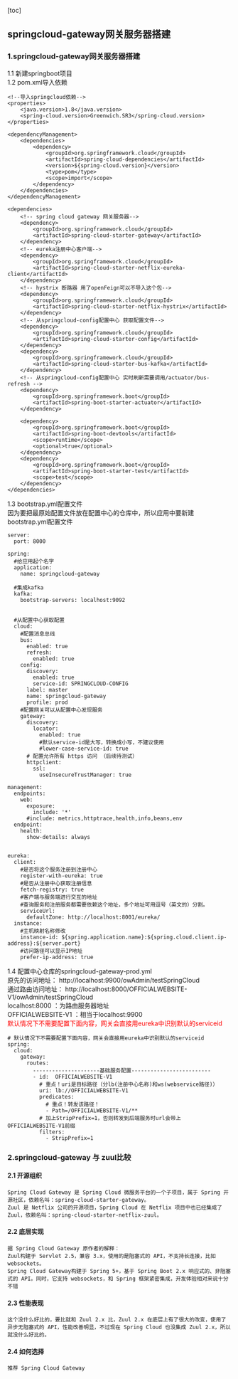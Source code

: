 [toc]
## springcloud-gateway网关服务器搭建

### 1.springcloud-gateway网关服务器搭建
1.1 新建springboot项目  
1.2 pom.xml导入依赖
```
<!--导入springcloud依赖-->
<properties>
    <java.version>1.8</java.version>
    <spring-cloud.version>Greenwich.SR3</spring-cloud.version>
</properties>

<dependencyManagement>
    <dependencies>
        <dependency>
            <groupId>org.springframework.cloud</groupId>
            <artifactId>spring-cloud-dependencies</artifactId>
            <version>${spring-cloud.version}</version>
            <type>pom</type>
            <scope>import</scope>
        </dependency>
    </dependencies>
</dependencyManagement>

<dependencies>
    <!-- spring cloud gateway 网关服务器-->
    <dependency>
        <groupId>org.springframework.cloud</groupId>
        <artifactId>spring-cloud-starter-gateway</artifactId>
    </dependency>
    <!-- eureka注册中心客户端-->
    <dependency>
        <groupId>org.springframework.cloud</groupId>
        <artifactId>spring-cloud-starter-netflix-eureka-client</artifactId>
    </dependency>
    <!-- hystrix 断路器 用了openFeign可以不导入这个包-->
    <dependency>
        <groupId>org.springframework.cloud</groupId>
        <artifactId>spring-cloud-starter-netflix-hystrix</artifactId>
    </dependency>
    <!-- 从springcloud-config配置中心 获取配置文件-->
    <dependency>
        <groupId>org.springframework.cloud</groupId>
        <artifactId>spring-cloud-starter-config</artifactId>
    </dependency>
    <dependency>
        <groupId>org.springframework.cloud</groupId>
        <artifactId>spring-cloud-starter-bus-kafka</artifactId>
    </dependency>
    <!-- 从springcloud-config配置中心 实时刷新需要调用/actuator/bus-refresh -->
    <dependency>
        <groupId>org.springframework.boot</groupId>
        <artifactId>spring-boot-starter-actuator</artifactId>
    </dependency>

    <dependency>
        <groupId>org.springframework.boot</groupId>
        <artifactId>spring-boot-devtools</artifactId>
        <scope>runtime</scope>
        <optional>true</optional>
    </dependency>
    <dependency>
        <groupId>org.springframework.boot</groupId>
        <artifactId>spring-boot-starter-test</artifactId>
        <scope>test</scope>
    </dependency>
</dependencies>
```
1.3 bootstrap.yml配置文件  
因为要把最原始配置文件放在配置中心的仓库中，所以应用中要新建bootstrap.yml配置文件
```
server:
  port: 8000

spring:
  #给应用起个名字
  application:
    name: springcloud-gateway

  #集成kafka
  kafka:
    bootstrap-servers: localhost:9092


  #从配置中心获取配置
  cloud:
    #配置消息总线
    bus:
      enabled: true
      refresh:
        enabled: true
    config:
      discovery:
        enabled: true
        service-id: SPRINGCLOUD-CONFIG
      label: master
      name: springcloud-gateway
      profile: prod
    #配置网关可以从配置中心发现服务
    gateway:
      discovery:
        locator:
          enabled: true
          #默认service-id是大写，转换成小写，不建议使用
          #lower-case-service-id: true
      # 配置允许所有 https 访问 （后续待测试）
      httpclient:
        ssl:
          useInsecureTrustManager: true

management:
  endpoints:
    web:
      exposure:
        include: '*'
      #include: metrics,httptrace,health,info,beans,env
  endpoint:
    health:
      show-details: always


eureka:
  client:
    #是否将这个服务注册到注册中心
    register-with-eureka: true
    #是否从注册中心获取注册信息
    fetch-registry: true
    #客户端与服务端进行交互的地址
    #查询服务和注册服务都需要依赖这个地址，多个地址可用逗号（英文的）分割。
    serviceUrl:
      defaultZone: http://localhost:8001/eureka/
  instance:
    #主机映射名称修改
    instance-id: ${spring.application.name}:${spring.cloud.client.ip-address}:${server.port}
    #访问路径可以显示IP地址
    prefer-ip-address: true

```
1.4 配置中心仓库的springcloud-gateway-prod.yml    
原先的访问地址： http://localhost:9900/owAdmin/testSpringCloud   
通过路由访问地址： http://localhost:8000/OFFICIALWEBSITE-V1/owAdmin/testSpringCloud  
localhost:8000 ：为路由服务器地址   
OFFICIALWEBSITE-V1 ：相当于localhost:9900   
<font color="red">默认情况下不需要配置下面内容，网关会直接用eureka中识别默认的serviceid</font>
```
# 默认情况下不需要配置下面内容，网关会直接用eureka中识别默认的serviceid
spring:
  cloud:
    gateway:
      routes:
        ---------------------基础服务配置-------------------------
        - id:  OFFICIALWEBSITE-V1
          # 重点！uri是目标路径（分lb(注册中心名称)和ws(webservice路径)）
          uri: lb://OFFICIALWEBSITE-V1
          predicates:
            # 重点！转发该路径！
            - Path=/OFFICIALWEBSITE-V1/**
          # 加上StripPrefix=1，否则转发到后端服务时url会带上OFFICIALWEBSITE-V1前缀
          filters:
            - StripPrefix=1

```
### 2.springcloud-gateway 与 zuul比较
#### 2.1 开源组织
    Spring Cloud Gateway 是 Spring Cloud 微服务平台的一个子项目，属于 Spring 开源社区，依赖名叫：spring-cloud-starter-gateway。
    Zuul 是 Netflix 公司的开源项目，Spring Cloud 在 Netflix 项目中也已经集成了 Zuul，依赖名叫：spring-cloud-starter-netflix-zuul。
#### 2.2 底层实现
    据 Spring Cloud Gateway 原作者的解释：
    Zuul构建于 Servlet 2.5，兼容 3.x，使用的是阻塞式的 API，不支持长连接，比如 websockets。
    Spring Cloud Gateway构建于 Spring 5+，基于 Spring Boot 2.x 响应式的、非阻塞式的 API。同时，它支持 websockets，和 Spring 框架紧密集成，开发体验相对来说十分不错
#### 2.3 性能表现
    这个没什么好比的，要比就和 Zuul 2.x 比，Zuul 2.x 在底层上有了很大的改变，使用了异步无阻塞式的 API，性能改善明显，不过现在 Spring Cloud 也没集成 Zuul 2.x，所以就没什么好比的。
#### 2.4 如何选择
    推荐 Spring Cloud Gateway 
